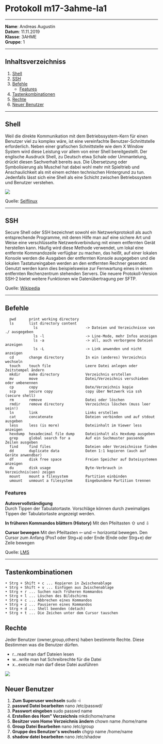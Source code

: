 # Protokoll m17-3ahme-la1

-----

**Name**: Andreas Augustin  
**Datum**: 11.11.2019  
**Klasse**: 3AHME  
**Gruppe**: 1  

-----

## Inhaltsverzeichniss

1) [Shell](#shell)
1) [SSH](#ssh)  
1) [Befehle](#befehle)  
    * [Features](#features) 
1) [Tastenkombinationen](#tastenkombinationen) 
1) [Rechte](#rechte)
1) [Neuer Benutzer](#neuer-benutzer)

-----

## Shell

Weil die direkte Kommunikation mit dem Betriebssystem-Kern für einen Benutzer viel zu komplex wäre, ist eine vereinfachte Benutzer-Schnittstelle erforderlich. Neben einer grafischen Schnittstelle wie dem X Window System wird diese Leistung vor allem von einer Shell bereitgestellt. Der englische Ausdruck Shell, zu Deutsch etwa Schale oder Ummantelung, drückt diesen Sachverhalt bereits aus. Die Übersetzung oder Symbolisierung als Muschel hat dabei wohl mehr mit Spieltrieb und Anschaulichkeit als mit einem echten technischen Hintergrund zu tun. Jedenfalls lässt sich eine Shell als eine Schicht zwischen Betriebssystem und Benutzer verstehen.

![](https://www.selflinux.org/selflinux/bilder/was_ist_shell_shell_funktionsweise01.png)

Quelle: [Selflinux](https://www.selflinux.org/selflinux/html/was_ist_shell01.html)

-----

## SSH

Secure Shell oder SSH bezeichnet sowohl ein Netzwerkprotokoll als auch entsprechende Programme, mit deren Hilfe man auf eine sichere Art und Weise eine verschlüsselte Netzwerkverbindung mit einem entfernten Gerät herstellen kann. Häufig wird diese Methode verwendet, um lokal eine entfernte Kommandozeile verfügbar zu machen, das heißt, auf einer lokalen Konsole werden die Ausgaben der entfernten Konsole ausgegeben und die lokalen Tastatureingaben werden an den entfernten Rechner gesendet. Genutzt werden kann dies beispielsweise zur Fernwartung eines in einem entfernten Rechenzentrum stehenden Servers. Die neuere Protokoll-Version SSH-2 bietet weitere Funktionen wie Datenübertragung per SFTP. 

Quelle: [Wikipedia](https://de.wikipedia.org/wiki/Secure_Shell)

-----

## Befehle

      pwd      print working directory  
      ls       list directory content
                 ls                      -> Dateien und Verzeichnisse von ./ ausgegeben
                 ls -l                   -> Line-Mode, mehr Infos anzeigen
                 ls -a                   -> all, auch verborgene Dateien anzeigen
                 ls -L                   -> Link anwenden und nicht anzeigen
      cd       change directory          In ein (anderes) Verzeichnis wechseln
      touch    touch file                Leere Datei anlegen oder Zeitstempel ändern
      mkdir    make directory            Verzeichnis erstellen
      mv       move                      Datei/Verzeichnis verschieben oder umbenennen
      cp       copy                      Date/Verzeichnis kopie
      scp      secure copy               copy über Netzwerk via ssh (secure shell)
      rm       remove                    Datei oder löschen
      rmdir    remove directory          Verzeichnis löschen (muss leer sein!)
      ln       link                      Links erstellen
      cat      concatenate               Dateien verbinden und auf stdout ausgeben
      less     less (is more)            Dateiinhalt im Viewer less anzeigen
      hexdump  hexadecimal file dump     Dateiinhalt als Hexdump ausgeben
      grep     global search for a       Auf ein Suchmuster passende Zeilen ausgeben
      find     find files                Dateien oder Verzeichnisse finden
      dd       duplicate data            Daten 1:1 kopieren (auch auf Geräte anwendbar) 
      df       disk free space           Freien Speicher auf Dateisystemen anzeigen
      du       disk usage                Byte-Verbrauch in Verzeichnis(sen) zeigen
      mount    mount a filesystem        Partition einbinden
      umount   unmount a filesystem      Eingebundene Partition trennen
    
  
### Features

 **Autovervollständigung**  
    Durch Tippen der Tabulatortaste. Vorschläge können durch zweimaliges Tippen der Tabulatortaste angezeigt werden.
    
 **In früheren Kommandos blättern (History)**
    Mit den Pfeiltasten ⇧ und ⇩
    
 **Cursor bewegen**
    Mit den Pfeiltasten ⇦ und ⇨ horizontal bewegen.
    Den Cursor zum Anfang (Pos1 oder Strg+a) oder Ende (Ende oder Strg+e) der Zeile bewegen
    
Quelle: [LMS](https://lms.at/dotlrn/classes/informatik/610437.3AHME_LA1SX.19_20/xolrn/7BF1B31508DF3.symlink?resource_id=0-385942208&m=view#150960483)

-----

## Tastenkombinationen

    • Strg + Shift + c ... Kopieren in Zwischenablage  
    • Strg + Shift + v ... Einfügen aus Zwischenablage  
    • Strg + r ... Suchen nach früheren Kommandos  
    • Strg + l ... Löschen des Bildschirms  
    • Strg + c ... Abbrechen eines Kommandos  
    • Strg + z ... Pausieren eines Kommandos  
    • Strg + d ... Shell beenden (detach)  
    • Strg + t ... Die Zeichen unter dem Cursor tauschen  
    
## Rechte

Jeder Benutzer (owner,group,others) haben bestimmte Rechte. Diese Bestimmen was die Benutzer dürfen.

* r...read          man darf Dateien lesen
* w...write         man hat Schreibrechte für die Datei
* x...execute       man darf diese Datei ausführen

![](https://www.comentum.com/images/permissions.jpg)

## Neuer Benutzer

1) **Zum Superuser wechseln**                  sudo -i
1) **passwd Datei bearbeiten**                 nano /etc/passwd/
1) **Passwort eingeben**                       sudo passwd name
1) **Erstellen des Hom" Verzeichnis**          mkdir/home/name
1) **Besitzer vom Home Verzeichnis ändern**    chown name /home/name
1) **Group Datei Bearbeiten**                  nano /etc/group
1) **Gruppe des Benutzer's wechseln**          chgrp name /home/name
1) **shadow datei bearbeiten**                 nano /etc/shadow
